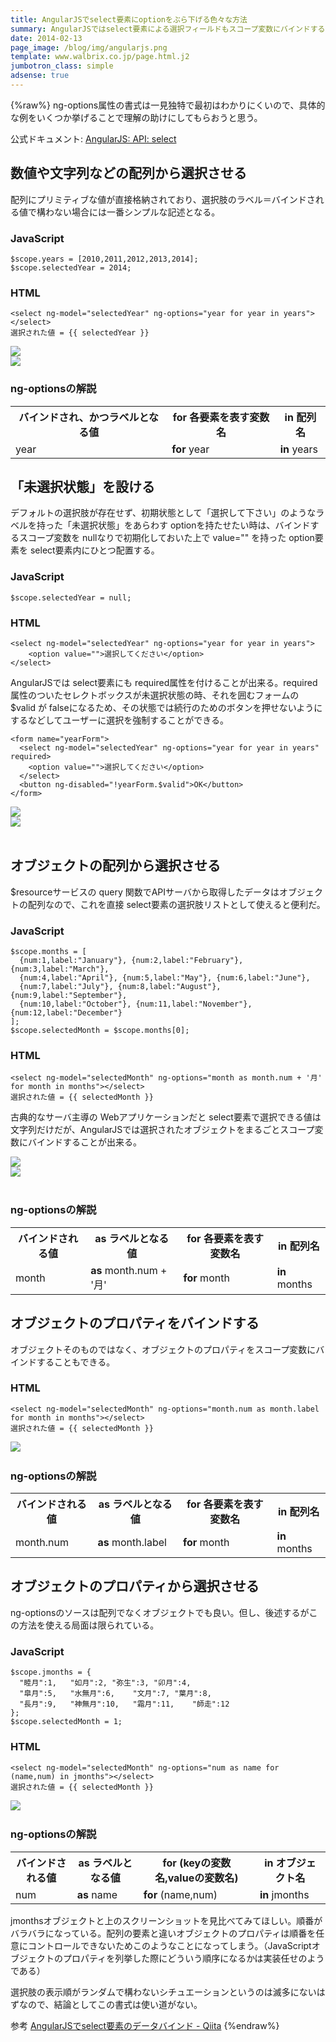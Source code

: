 ```yaml
---
title: AngularJSでselect要素にoptionをぶら下げる色々な方法
summary: AngularJSではselect要素による選択フィールドもスコープ変数にバインドすることが出来る。その際、option要素の代わりに ng-options属性で選択肢を提供するための書式を解説する。
date: 2014-02-13
page_image: /blog/img/angularjs.png
template: www.walbrix.co.jp/page.html.j2
jumbotron_class: simple
adsense: true
---
```

{%raw%}
ng-options属性の書式は一見独特で最初はわかりにくいので、具体的な例をいくつか挙げることで理解の助けにしてもらおうと思う。

公式ドキュメント: [AngularJS: API: select](http://docs.angularjs.org/api/ng/directive/select)

## 数値や文字列などの配列から選択させる

配列にプリミティブな値が直接格納されており、選択肢のラベル＝バインドされる値で構わない場合には一番シンプルな記述となる。

### JavaScript

```
$scope.years = [2010,2011,2012,2013,2014];
$scope.selectedYear = 2014;
```

### HTML

```
<select ng-model="selectedYear" ng-options="year for year in years"></select>
選択された値 = {{ selectedYear }}
```

<div class="row">
  <div class="col-xs-6"><img src="/blog/img/select01.png" class="img-fluid img-thumbnail"></div>
  <div class="col-xs-6"><img src="/blog/img/select02.png" class="img-fluid img-thumbnail"></div>
</div>

### ng-optionsの解説

<table class="table">
  <tr><th>バインドされ、かつラベルとなる値</th><th>for 各要素を表す変数名</th><th>in 配列名</th></tr>
  <tr>
    <td><span class="blue">year</span></td><td><strong>for</strong> <span class="blue">year</span></td>
    <td><strong>in</strong> years</td>
  </tr>
</table>

## 「未選択状態」を設ける

デフォルトの選択肢が存在せず、初期状態として「選択して下さい」のようなラベルを持った「未選択状態」をあらわす optionを持たせたい時は、バインドするスコープ変数を nullなりで初期化しておいた上で value="" を持った option要素を select要素内にひとつ配置する。

### JavaScript

```
$scope.selectedYear = null;
```

### HTML

```
<select ng-model="selectedYear" ng-options="year for year in years">
    <option value="">選択してください</option>
</select>
```

AngularJSでは select要素にも required属性を付けることが出来る。required属性のついたセレクトボックスが未選択状態の時、それを囲むフォームの $valid が falseになるため、その状態では続行のためのボタンを押せないようにするなどしてユーザーに選択を強制することができる。

```
<form name="yearForm">
  <select ng-model="selectedYear" ng-options="year for year in years" required>
    <option value="">選択してください</option>
  </select>
  <button ng-disabled="!yearForm.$valid">OK</button>
</form>
```

<div class="row">
  <div class="col-xs-6"><img src="/blog/img/select03.png" class="img-fluid img-thumbnail"></div>
  <div class="col-xs-6"><img src="/blog/img/select04.png" class="img-fluid img-thumbnail"></div>
</div>&nbsp;

## オブジェクトの配列から選択させる

$resourceサービスの query 関数でAPIサーバから取得したデータはオブジェクトの配列なので、これを直接 select要素の選択肢リストとして使えると便利だ。

### JavaScript

```
$scope.months = [
  {num:1,label:"January"}, {num:2,label:"February"}, {num:3,label:"March"},
  {num:4,label:"April"}, {num:5,label:"May"}, {num:6,label:"June"},
  {num:7,label:"July"}, {num:8,label:"August"}, {num:9,label:"September"},
  {num:10,label:"October"}, {num:11,label:"November"}, {num:12,label:"December"}
];
$scope.selectedMonth = $scope.months[0];
```

### HTML

```
<select ng-model="selectedMonth" ng-options="month as month.num + '月' for month in months"></select>
選択された値 = {{ selectedMonth }}
```

古典的なサーバ主導の Webアプリケーションだと select要素で選択できる値は文字列だけだが、AngularJSでは選択されたオブジェクトをまるごとスコープ変数にバインドすることが出来る。

<div class="row">
  <div class="col-xs-6"><img src="/blog/img/select05.png" class="img-fluid img-thumbnail"></div>
  <div class="col-xs-6"><img src="/blog/img/select06.png" class="img-fluid img-thumbnail"></div>
</div>&nbsp;

### ng-optionsの解説

<table class="table">
  <tr><th>バインドされる値</th><th>as ラベルとなる値</th><th>for 各要素を表す変数名</th><th>in 配列名</th></tr>
  <tr>
    <td><span class="red">month</span></td><td><strong>as</strong> <span class="red">month</span>.num + '月'</td>
    <td><strong>for</strong> <span class="red">month</span></td><td><strong>in</strong> months</td>
  </tr>
</table>

## オブジェクトのプロパティをバインドする

オブジェクトそのものではなく、オブジェクトのプロパティをスコープ変数にバインドすることもできる。

### HTML

```
<select ng-model="selectedMonth" ng-options="month.num as month.label for month in months"></select>
選択された値 = {{ selectedMonth }}
```

<img src="/blog/img/select07.png" class="img-fluid img-thumbnail">&nbsp;

### ng-optionsの解説

<table class="table">
  <tr><th>バインドされる値</th><th>as ラベルとなる値</th><th>for 各要素を表す変数名</th><th>in 配列名</th></tr>
  <tr>
    <td><span class="red">month</span>.num</td><td><strong>as</strong> <span class="red">month</span>.label</td>
    <td><strong>for</strong> <span class="red">month</span></td><td><strong>in</strong> months</td>
  </tr>
</table>

## オブジェクトのプロパティから選択させる

ng-optionsのソースは配列でなくオブジェクトでも良い。但し、後述するがこの方法を使える局面は限られている。

### JavaScript

```
$scope.jmonths = {
  "睦月":1,	"如月":2,	"弥生":3,	"卯月":4,
  "皐月":5,	"水無月":6,	"文月":7,	"葉月":8,
  "長月":9,	"神無月":10,	"霜月":11,	"師走":12
};
$scope.selectedMonth = 1;
```

### HTML

```
<select ng-model="selectedMonth" ng-options="num as name for (name,num) in jmonths"></select>
選択された値 = {{ selectedMonth }}
```

<img src="/blog/img/select08.png" class="img-fluid img-thumbnail">&nbsp;

### ng-optionsの解説

<table class="table">
  <tr><th>バインドされる値</th><th>as ラベルとなる値</th><th>for (keyの変数名,valueの変数名)</th><th>in オブジェクト名</th></tr>
  <tr>
    <td><span class="blue">num</span></td><td><strong>as</strong> <span class="red">name</span></td>
    <td><strong>for</strong> (<span class="red">name</span>,<span class="blue">num</span>)</td>
    <td><strong>in</strong> jmonths</td>
  </tr>
</table>

jmonthsオブジェクトと上のスクリーンショットを見比べてみてほしい。順番がバラバラになっている。配列の要素と違いオブジェクトのプロパティは順番を任意にコントロールできないためこのようなことになってしまう。（JavaScriptオブジェクトのプロパティを列挙した際にどういう順序になるかは実装任せのようである）

選択肢の表示順がランダムで構わないシチュエーションというのは滅多にないはずなので、結論としてこの書式は使い道がない。

参考 [AngularJSでselect要素のデータバインド - Qiita](http://qiita.com/HamaTech/items/7209bb686650ae61b1eb)
{%endraw%}
